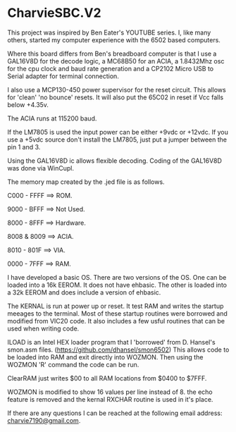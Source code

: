 # CharvieSBC.V2

This project was inspired by Ben Eater's YOUTUBE series. I, like many others, started my computer experience with the 6502 based computers.

Where this board differs from Ben's breadboard computer is that I use a GAL16V8D for the decode logic, a MC68B50 for an ACIA, a 1.8432Mhz osc for the cpu clock and baud rate generation and a CP2102 Micro USB to Serial adapter for terminal connection.

I also use a MCP130-450 power supervisor for the reset circuit. This allows for 'clean' 'no bounce' resets. It will also put the 65C02 in reset if Vcc falls below +4.35v.

The ACIA runs at 115200 baud.

If the LM7805 is used the input power can be either +9vdc or +12vdc. If you use a +5vdc source don't install the LM7805, just put a jumper between the pin 1 and 3.

Using the GAL16V8D ic allows flexible decoding. Coding of the GAL16V8D was done via WinCupl.

The memory map created by the .jed file is as follows.

C000 - FFFF ==> ROM.

9000 - BFFF ==> Not Used.

8000 - 8FFF ==> Hardware.

8008 & 8009 ==> ACIA.

8010 - 801F ==> VIA.

0000 - 7FFF ==> RAM.

I have developed a basic OS.
There are two versions of the OS. One can be loaded into a 16k EEROM. It does not have ehbasic.
The other is loaded into a 32k EEROM and does include a version of ehbasic.

The KERNAL is run at power up or reset.  It test RAM and writes the startup meeages to the terminal.  Most of these startup routines were borrowed and modified from VIC20 code.  It also includes a few usful routines that can be used when writing code.

ILOAD is an Intel HEX loader program that I 'borrowed' from D. Hansel's smon.asm files.
(https://github.com/dhansel/smon6502)
This allows code to be loaded into RAM and exit directly into WOZMON. Then using the WOZMON 'R' command the code can be run.

ClearRAM just writes $00 to all RAM locations from $0400 to $7FFF.

WOZMON is modified to show 16 values per line instead of 8.  the echo feature is removed and the kernal RXCHAR routine is used in it's place.

If there are any questions I can be reached at the following email address: charvie7190@gmail.com.
